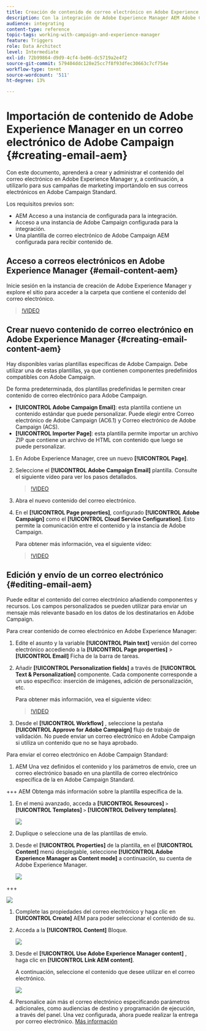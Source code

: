 ```yaml
---
title: Creación de contenido de correo electrónico en Adobe Experience Manager.
description: Con la integración de Adobe Experience Manager AEM Adobe Campaign, puede crear contenido directamente en y usarlo más adelante en.
audience: integrating
content-type: reference
topic-tags: working-with-campaign-and-experience-manager
feature: Triggers
role: Data Architect
level: Intermediate
exl-id: 72b99864-d9d9-4cf4-be06-dc5719a2e4f2
source-git-commit: 579404ddc128e25cc7f8f93dfec30663c7cf754e
workflow-type: tm+mt
source-wordcount: '511'
ht-degree: 13%

---
```


# Importación de contenido de Adobe Experience Manager en un correo electrónico de Adobe Campaign {#creating-email-aem}

Con este documento, aprenderá a crear y administrar el contenido del correo electrónico en Adobe Experience Manager y, a continuación, a utilizarlo para sus campañas de marketing importándolo en sus correos electrónicos en Adobe Campaign Standard.

Los requisitos previos son:

* AEM Acceso a una instancia de configurada para la integración.
* Acceso a una instancia de Adobe Campaign configurada para la integración.
* Una plantilla de correo electrónico de Adobe Campaign AEM configurada para recibir contenido de.

## Acceso a correos electrónicos en Adobe Experience Manager {#email-content-aem}

Inicie sesión en la instancia de creación de Adobe Experience Manager y explore el sitio para acceder a la carpeta que contiene el contenido del correo electrónico.

>[!VIDEO](https://video.tv.adobe.com/v/29996)

## Crear nuevo contenido de correo electrónico en Adobe Experience Manager {#creating-email-content-aem}

Hay disponibles varias plantillas específicas de Adobe Campaign. Debe utilizar una de estas plantillas, ya que contienen componentes predefinidos compatibles con Adobe Campaign.

De forma predeterminada, dos plantillas predefinidas le permiten crear contenido de correo electrónico para Adobe Campaign.

* **[!UICONTROL Adobe Campaign Email]**: esta plantilla contiene un contenido estándar que puede personalizar. Puede elegir entre Correo electrónico de Adobe Campaign (AC6.1) y Correo electrónico de Adobe Campaign (ACS).
* **[!UICONTROL Importer Page]**: esta plantilla permite importar un archivo ZIP que contiene un archivo de HTML con contenido que luego se puede personalizar.

1. En Adobe Experience Manager, cree un nuevo **[!UICONTROL Page]**.

1. Seleccione el **[!UICONTROL Adobe Campaign Email]** plantilla. Consulte el siguiente vídeo para ver los pasos detallados.

   >[!VIDEO](https://video.tv.adobe.com/v/29997)

1. Abra el nuevo contenido del correo electrónico.

1. En el **[!UICONTROL Page properties]**, configurado **[!UICONTROL Adobe Campaign]** como el **[!UICONTROL Cloud Service Configuration]**. Esto permite la comunicación entre el contenido y la instancia de Adobe Campaign.

   Para obtener más información, vea el siguiente vídeo:

   >[!VIDEO](https://video.tv.adobe.com/v/29999)

## Edición y envío de un correo electrónico {#editing-email-aem}

Puede editar el contenido del correo electrónico añadiendo componentes y recursos. Los campos personalizados se pueden utilizar para enviar un mensaje más relevante basado en los datos de los destinatarios en Adobe Campaign.

Para crear contenido de correo electrónico en Adobe Experience Manager:

1. Edite el asunto y la variable **[!UICONTROL Plain text]** versión del correo electrónico accediendo a la **[!UICONTROL Page properties]** > **[!UICONTROL Email]** Ficha de la barra de tareas.

1. Añadir **[!UICONTROL Personalization fields]** a través de **[!UICONTROL Text & Personalization]** componente. Cada componente corresponde a un uso específico: inserción de imágenes, adición de personalización, etc.

   Para obtener más información, vea el siguiente vídeo:

   >[!VIDEO](https://video.tv.adobe.com/v/29998)

1. Desde el **[!UICONTROL Workflow]** , seleccione la pestaña **[!UICONTROL Approve for Adobe Campaign]** flujo de trabajo de validación. No puede enviar un correo electrónico en Adobe Campaign si utiliza un contenido que no se haya aprobado.

Para enviar el correo electrónico en Adobe Campaign Standard:

1. AEM Una vez definidos el contenido y los parámetros de envío, cree un correo electrónico basado en una plantilla de correo electrónico específica de la en Adobe Campaign Standard.

+++ AEM Obtenga más información sobre la plantilla específica de la.

   1. En el menú avanzado, acceda a **[!UICONTROL Resources]** `>` **[!UICONTROL Templates]** `>` **[!UICONTROL Delivery templates]**.

      ![](assets/aem_templates_1.png)

   1. Duplique o seleccione una de las plantillas de envío.

   1. Desde el **[!UICONTROL Properties]** de la plantilla, en el **[!UICONTROL Content]** menú desplegable, seleccione **[!UICONTROL Adobe Experience Manager as Content mode]** a continuación, su cuenta de Adobe Experience Manager.

      ![](assets/aem_templates_2.png)

+++

   ![](assets/aem_send_1.png)

1. Complete las propiedades del correo electrónico y haga clic en **[!UICONTROL Create]** AEM para poder seleccionar el contenido de su.

1. Acceda a la **[!UICONTROL Content]** Bloque.

   ![](assets/aem_send_2.png)

1. Desde el **[!UICONTROL Use Adobe Experience Manager content]** , haga clic en **[!UICONTROL Link AEM content]**.

   A continuación, seleccione el contenido que desee utilizar en el correo electrónico.

   ![](assets/aem_send_3.png)

1. Personalice aún más el correo electrónico especificando parámetros adicionales, como audiencias de destino y programación de ejecución, a través del panel. Una vez configurada, ahora puede realizar la entrega por correo electrónico. [Más información](../../sending/using/confirming-the-send.md)

